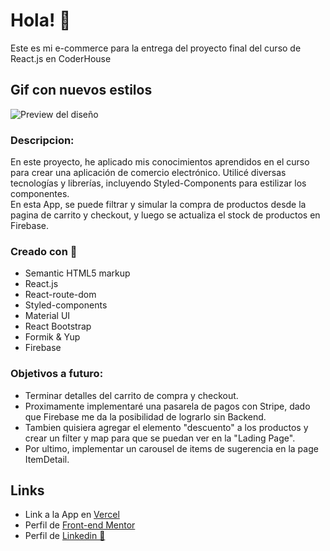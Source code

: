 # Hola! 👋
Este es mi e-commerce para la entrega del proyecto final del curso de React.js en CoderHouse

## Gif con nuevos estilos

![Preview del diseño](./src/gif/e-commerce%20nuevos%20estilos.gif)
### Descripcion:
En este proyecto, he aplicado mis conocimientos aprendidos en el curso para crear una aplicación de comercio electrónico. Utilicé diversas tecnologías y librerías, incluyendo Styled-Components para estilizar los componentes.   
En esta App, se puede filtrar y simular la compra de productos desde la pagina de carrito y checkout, y luego se actualiza el stock de productos en Firebase.

### Creado con 🧱

- Semantic HTML5 markup
- React.js
- React-route-dom
- Styled-components
- Material UI
- React Bootstrap
- Formik & Yup
- Firebase

### Objetivos a futuro:
- Terminar detalles del carrito de compra y checkout.
- Proximamente implementaré una pasarela de pagos con Stripe, dado que Firebase me da la posibilidad de lograrlo sin Backend.
- Tambien quisiera agregar el elemento "descuento" a los productos y crear un filter y map para que se puedan ver en la "Lading Page".
- Por ultimo, implementar un carousel de items de sugerencia en la page ItemDetail.

## Links
- Link a la App en [Vercel](https://pre-entrega-guillermo-di-nanno-comision-43240.vercel.app/)
- Perfil de [Front-end Mentor](https://www.frontendmentor.io/profile/guiyee89)
- Perfil de [Linkedin 👦](https://www.linkedin.com/in/guillermo-di-nanno-b08852250/)
